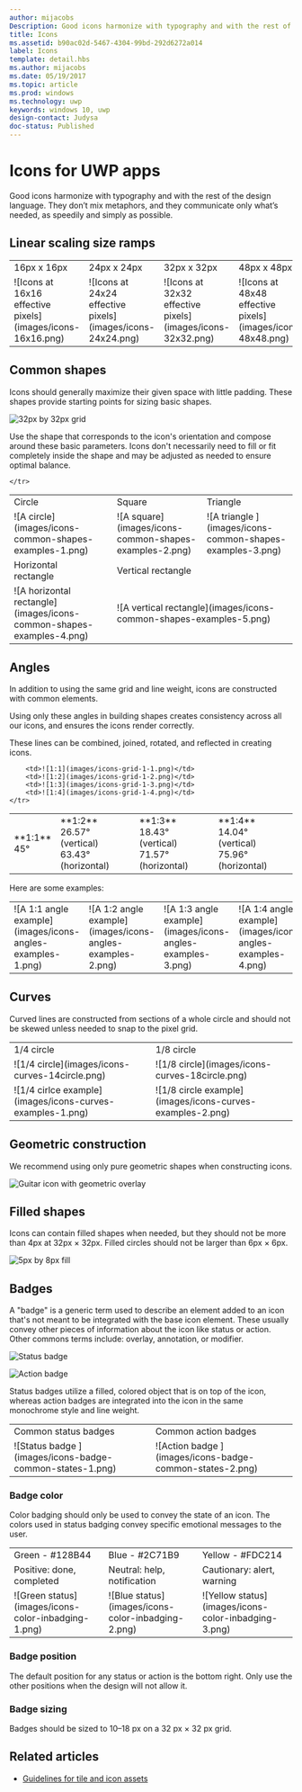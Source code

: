 ```yaml
---
author: mijacobs
Description: Good icons harmonize with typography and with the rest of the design language. They don’t mix metaphors, and they communicate only what’s needed, as speedily and simply as possible.
title: Icons
ms.assetid: b90ac02d-5467-4304-99bd-292d6272a014
label: Icons
template: detail.hbs
ms.author: mijacobs
ms.date: 05/19/2017
ms.topic: article
ms.prod: windows
ms.technology: uwp
keywords: windows 10, uwp
design-contact: Judysa
doc-status: Published
---
```


# Icons for UWP apps

<link rel="stylesheet" href="https://az835927.vo.msecnd.net/sites/uwp/Resources/css/custom.css">

Good icons harmonize with typography and with the rest of the design language. They don’t mix metaphors, and they communicate only what’s needed, as speedily and simply as possible. 

## Linear scaling size ramps 

<table>
    <tr> 
        <td>16px x 16px</td>
        <td>24px x 24px</td>
        <td>32px x 32px</td>
        <td>48px x 48px</td>
    </tr>
    <tr> 
        <td>![Icons at 16x16 effective pixels](images/icons-16x16.png)</td>
        <td>![Icons at 24x24 effective pixels](images/icons-24x24.png)</td>
        <td>![Icons at 32x32 effective pixels](images/icons-32x32.png)</td>
        <td>![Icons at 48x48 effective pixels](images/icons-48x48.png)</td>
    </tr>
</table>

## Common shapes

Icons should generally maximize their given space with little padding. These shapes provide starting points for sizing basic shapes. 

![32px by 32px grid](images/icons-common-shapes.png)

Use the shape that corresponds to the icon's orientation and compose around these basic parameters. Icons don't necessarily need to fill or fit completely inside the shape and may be adjusted as needed to ensure optimal balance. 

<table class="uwpd-noborder">
    <tr>
        <td>Circle<td>
        <td>Square</td>
        <td>Triangle</td>
    </tr>
    <tr>
        <td>![A circle](images/icons-common-shapes-examples-1.png)<td>
        <td>![A square](images/icons-common-shapes-examples-2.png)</td>
        <td>![A triangle ](images/icons-common-shapes-examples-3.png)</td>
    </tr>
        <tr>
        <td>Horizontal rectangle<td>
        <td colspan="2">Vertical rectangle</td>        
        </tr>
    <tr>
        <td>![A horizontal rectangle](images/icons-common-shapes-examples-4.png)<td>
        <td colspan="2">![A vertical rectangle](images/icons-common-shapes-examples-5.png)</td>
         
    </tr>

</table>

## Angles

In addition to using the same grid and line weight, icons are constructed with common elements. 

Using only these angles in building shapes creates consistency across all our icons, and ensures the icons render correctly. 

These lines can be combined, joined, rotated, and reflected in creating icons. 

<table>
    <tr>
        <td>**1:1**<br/>45°</td>
        <td>**1:2**<br />26.57° (vertical)<br/>63.43° (horizontal)</td>
        <td>**1:3**<br/>18.43° (vertical)<br/>71.57° (horizontal)</td>
        <td>**1:4**<br/>14.04° (vertical)<br/>75.96° (horizontal)</td>
    </tr>
    <tr>
        
        <td>![1:1](images/icons-grid-1-1.png)</td>
        <td>![1:2](images/icons-grid-1-2.png)</td>
        <td>![1:3](images/icons-grid-1-3.png)</td>
        <td>![1:4](images/icons-grid-1-4.png)</td>
    </tr>  
</table>

<p>Here are some examples:</p>

<table>
    <tr>
        <td>![A 1:1 angle example](images/icons-angles-examples-1.png)</td>
        <td>![A 1:2 angle example](images/icons-angles-examples-2.png)</td>
        <td>![A 1:3 angle example](images/icons-angles-examples-3.png)</td>
        <td>![A 1:4 angle example](images/icons-angles-examples-4.png)</td>
    </tr>
</table>

## Curves

Curved lines are constructed from sections of a whole circle and should not be skewed unless needed to snap to the pixel grid. 

<table>
    <tr>
        <td>1/4 circle</td>
        <td>1/8 circle</td>
    </tr>
    <tr>
        <td>![1/4 circle](images/icons-curves-14circle.png)</td>
        <td>![1/8 circle](images/icons-curves-18circle.png)</td>
    </tr>
    <tr>
        <td>![1/4 cirlce example](images/icons-curves-examples-1.png)</td>
        <td>![1/8 circle example](images/icons-curves-examples-2.png)</td>
    </tr>    
</table>

## Geometric construction

We recommend using only pure geometric shapes when constructing icons.

![Guitar icon with geometric overlay ](images/icons-geometric-construction.png)

## Filled shapes 

Icons can contain filled shapes when needed, but they should not be more than 4px at 32px × 32px. Filled circles should not be larger than 6px × 6px. 

![5px by 8px fill ](images/icons-filled-shapes.png)

## Badges

A "badge" is a generic term used to describe an element added to an icon that's not meant to be integrated with the base icon element. These usually convey other pieces of information about the icon like status or action. Other commons terms include: overlay, annotation, or modifier. 

![Status badge ](images/icons-badge-status.png)

![Action badge ](images/icons-badge-action.png)

Status badges utilize a filled, colored object that is on top of the icon, whereas action badges are integrated into the icon in the same monochrome style and line weight.

<table>
<tr>
	<td>Common status badges</td>
	<td>Common action badges</td>
</tr>
<tr>
	<td>![Status badge ](images/icons-badge-common-states-1.png)</td>
	<td>![Action badge ](images/icons-badge-common-states-2.png)</td>
</tr>
</table>
<p></p>

### Badge color 

Color badging should only be used to convey the state of an icon. The colors used in status badging convey specific emotional messages to the user. 

<table>
<tr><td>Green - #128B44</td><td>Blue - #2C71B9</td><td>Yellow - #FDC214</td></tr>
<tr><td>Positive: done, 
completed </td><td>Neutral: help, 
notification </td><td>Cautionary: alert, warning </td></tr>
<tr><td>![Green status](images/icons-color-inbadging-1.png)</td><td>![Blue status](images/icons-color-inbadging-2.png)</td>
<td>![Yellow status](images/icons-color-inbadging-3.png)</td></tr>
</table>
<p></p>

### Badge position

The default position for any status or action is the bottom right. Only use the other positions when the design will not allow it. 

### Badge sizing

Badges should be sized to 10–18 px on a 32 px × 32 px grid. 

## Related articles

* [Guidelines for tile and icon assets](../controls-and-patterns/tiles-and-notifications-app-assets.md)

